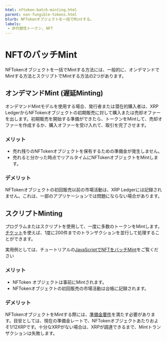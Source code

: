 ```yaml
---
html: nftoken-batch-minting.html
parent: non-fungible-tokens.html
blurb: NFTokenオブジェクトを一括でMintする。
labels:
 - 非代替性トークン, NFT
---
```


# NFTのバッチMint

NFTokenオブジェクトを一括でMintする方法には、一般的に、オンデマンドでMintする方法とスクリプトでMintする方法の2つがあります。

## オンデマンドMint (遅延Minting)

オンデマンドMintモデルを使用する場合、発行者または潜在的購入者は、XRP LedgerからNFTokenオブジェクトの初期販売に対して購入または売却オファーを出します。初期販売を開始する準備ができたら、トークンをMintして、売却オファーを作成するか、購入オファーを受け入れて、取引を完了させます。

### メリット

* 売れ残りのNFTokenオブジェクトを保有するための準備金が発生しません。
* 売れると分かった時点でリアルタイムにNFTokenオブジェクトをMintします。 <!-- STYLE_OVERRIDE: will -->

### デメリット

NFTokenオブジェクトの初回販売以前の市場活動は、XRP Ledgerには記録されません。これは、一部のアプリケーションでは問題にならない場合があります。

## スクリプトMinting

プログラムまたはスクリプトを使用して、一度に多数のトークンをMintします。[チケット](../../accounts/tickets.md)を使えば、1度に200件までのトランザクションを並行して処理することができます。

実用例としては、チュートリアルの[JavaScriptでNFTをバッチMint](../../../tutorials/quickstart/batch-mint-nfts-using-javascript.md)をご覧ください

### メリット

* NFToken オブジェクトは事前にMintされます。
* NFTokenオブジェクトの初回販売の市場活動は台帳に記録されます。

### デメリット

NFTokenオブジェクトをMintする際には、[準備金要件](../../accounts/reserves.md)を満たす必要があります。目安としては、現在の準備金レートで、NFTokenオブジェクトあたりおよそ1/12XRPです。十分なXRPがない場合は、XRPが調達できるまで、Mintトランザクションは失敗します。

